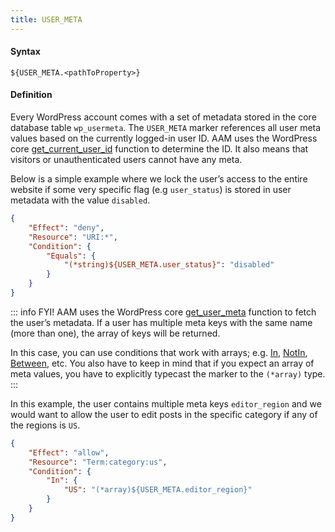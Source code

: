 ```yaml
---
title: USER_META
---
```


#### Syntax

`${USER_META.<pathToProperty>}`

#### Definition

Every WordPress account comes with a set of metadata stored in the core database table `wp_usermeta`. The `USER_META` marker references all user meta values based on the currently logged-in user ID. AAM uses the WordPress core [get_current_user_id](https://developer.wordpress.org/reference/functions/get_current_user_id/) function to determine the ID. It also means that visitors or unauthenticated users cannot have any meta.

Below is a simple example where we lock the user’s access to the entire website if some very specific flag (e.g `user_status`) is stored in user metadata with the value `disabled`.

```json
{
    "Effect": "deny",
    "Resource": "URI:*",
    "Condition": {
        "Equals": {
            "(*string)${USER_META.user_status}": "disabled"
        }
    }
}
```

::: info FYI!
AAM uses the WordPress core [get_user_meta](https://developer.wordpress.org/reference/functions/get_user_meta/) function to fetch the user’s metadata. If a user has multiple meta keys with the same name (more than one), the array of keys will be returned.

In this case, you can use conditions that work with arrays; e.g. [In](/advanced/access-policy/condition/in), [NotIn](/advanced/access-policy/condition/notin), [Between](/advanced/access-policy/condition/between), etc. You also have to keep in mind that if you expect an array of meta values, you have to explicitly typecast the marker to the `(*array)` type.
:::

In this example, the user contains multiple meta keys `editor_region` and we would want to allow the user to edit posts in the specific category if any of the regions is `US`.

```json
{
    "Effect": "allow",
    "Resource": "Term:category:us",
    "Condition": {
        "In": {
            "US": "(*array)${USER_META.editor_region}"
        }
    }
}
```